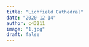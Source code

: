 ```yaml
---
title: "Lichfield Cathedral"
date: "2020-12-14"
author: c43211
image: "1.jpg"
draft: false
---
```


